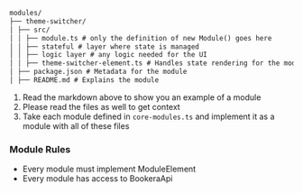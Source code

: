 ```markdown
modules/
├── theme-switcher/
│ ├── src/
│ │ ├── module.ts # only the definition of new Module() goes here
│ │ ├── stateful # layer where state is managed
│ │ ├── logic layer # any logic needed for the UI
│ │ ├── theme-switcher-element.ts # Handles state rendering for the module, extends ModuleElement
│ ├── package.json # Metadata for the module
│ ├── README.md # Explains the module
```

1. Read the markdown above to show you an example of a module
2. Please read the files as well to get context
3. Take each module defined in `core-modules.ts` and implement it as a module with all of these files

### Module Rules

- Every module must implement ModuleElement
- Every module has access to BookeraApi
